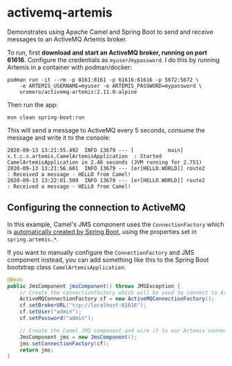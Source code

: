 # activemq-artemis

Demonstrates using Apache Camel and Spring Boot to send and receive messages to an ActiveMQ Artemis broker.

To run, first **download and start an ActiveMQ broker, running on port 61616**. Configure the credentials as `myuser`/`mypassword`. I do this by running Artemis in a container with podman/docker:

    podman run -it --rm -p 8161:8161 -p 61616:61616 -p 5672:5672 \
        -e ARTEMIS_USERNAME=myuser -e ARTEMIS_PASSWORD=mypassword \
        vromero/activemq-artemis:2.11.0-alpine

Then run the app:

    mvn clean spring-boot:run

This will send a message to ActiveMQ every 5 seconds, consume the message and write it to the console:

```
2020-09-13 13:21:55.492  INFO 13679 --- [           main] x.t.c.s.artemis.CamelArtemisApplication  : Started CamelArtemisApplication in 2.46 seconds (JVM running for 2.751)
2020-09-13 13:21:56.601  INFO 13679 --- [er[HELLO.WORLD]] route2                                   : Received a message - HELLO from Camel!
2020-09-13 13:22:01.509  INFO 13679 --- [er[HELLO.WORLD]] route2                                   : Received a message - HELLO from Camel!
```

## Configuring the connection to ActiveMQ

In this example, Camel's JMS component uses the `ConnectionFactory` which is [automatically created by Spring Boot](https://docs.spring.io/spring-boot/docs/2.2.4.RELEASE/reference/htmlsingle/#boot-features-artemis), using the properties set in `spring.artemis.*`. 

If you want to manually configure the `ConnectionFactory` and JMS component instead, you can add something like this to the Spring Boot bootstrap class `CamelArtemisApplication`:

```java
@Bean
public JmsComponent jmsComponent() throws JMSException {
    // Create the connectionfactory which will be used to connect to Artemis
    ActiveMQConnectionFactory cf = new ActiveMQConnectionFactory();
    cf.setBrokerURL("tcp://localhost:61616");
    cf.setUser("admin");
    cf.setPassword("admin");

    // Create the Camel JMS component and wire it to our Artemis connectionfactory
    JmsComponent jms = new JmsComponent();
    jms.setConnectionFactory(cf);
    return jms;
}
```